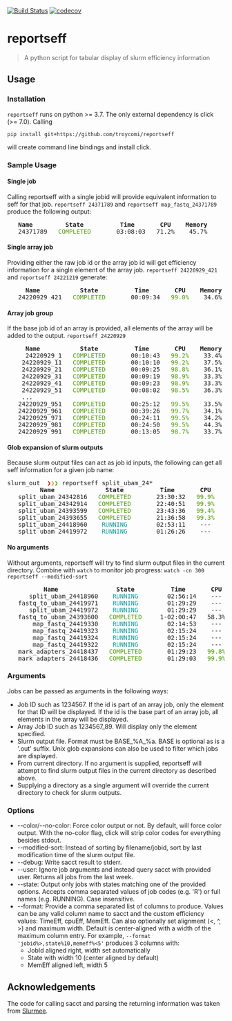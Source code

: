 [![Build Status](https://travis-ci.com/troycomi/reportseff.svg?branch=master)](https://travis-ci.com/troycomi/reportseff)
[![codecov](https://codecov.io/gh/troycomi/reportseff/branch/master/graph/badge.svg)](https://codecov.io/gh/troycomi/reportseff)

# reportseff

> A python script for tabular display of slurm efficiency information

## Usage
### Installation
`reportseff` runs on python >= 3.7.
The only external dependency is click (>= 7.0).
Calling
```
pip install git+https://github.com/troycomi/reportseff
```
will create command line bindings and install click.

### Sample Usage
#### Single job
Calling reportseff with a single jobid will provide equivalent information to
seff for that job.  `reportseff 24371789` and `reportseff map_fastq_24371789`
produce the following output:
<pre>
<b>   Name         State          Time       CPU    Memory  </b>
   24371789<font color="#4E9A06">   COMPLETED    </font>   03:08:03   71.2%    45.7%  
</pre>

#### Single array job
Providing either the raw job id or the array job id will get efficiency 
information for a single element of the array job.  `reportseff 24220929_421` 
and `reportseff 24221219` generate:
<pre>
<b>     Name           State          Time       CPU    Memory  </b>
   24220929_421<font color="#4E9A06">   COMPLETED    </font>   00:09:34 <font color="#4E9A06">  99.0%  </font>  34.6%  
</pre>

#### Array job group
If the base job id of an array is provided, all elements of the array will
be added to the output. `reportseff 24220929`
<pre><b>     Name           State          Time       CPU    Memory  </b>
     24220929_1<font color="#4E9A06">   COMPLETED    </font>   00:10:43 <font color="#4E9A06">  99.2%  </font>  33.4%  
    24220929_11<font color="#4E9A06">   COMPLETED    </font>   00:10:10 <font color="#4E9A06">  99.2%  </font>  37.5%  
    24220929_21<font color="#4E9A06">   COMPLETED    </font>   00:09:25 <font color="#4E9A06">  98.8%  </font>  36.1%  
    24220929_31<font color="#4E9A06">   COMPLETED    </font>   00:09:19 <font color="#4E9A06">  98.9%  </font>  33.3%  
    24220929_41<font color="#4E9A06">   COMPLETED    </font>   00:09:23 <font color="#4E9A06">  98.9%  </font>  33.3%  
    24220929_51<font color="#4E9A06">   COMPLETED    </font>   00:08:02 <font color="#4E9A06">  98.5%  </font>  36.3%  
	...
   24220929_951<font color="#4E9A06">   COMPLETED    </font>   00:25:12 <font color="#4E9A06">  99.5%  </font>  33.5%  
   24220929_961<font color="#4E9A06">   COMPLETED    </font>   00:39:26 <font color="#4E9A06">  99.7%  </font>  34.1%  
   24220929_971<font color="#4E9A06">   COMPLETED    </font>   00:24:11 <font color="#4E9A06">  99.5%  </font>  34.2%  
   24220929_981<font color="#4E9A06">   COMPLETED    </font>   00:24:50 <font color="#4E9A06">  99.5%  </font>  44.3%  
   24220929_991<font color="#4E9A06">   COMPLETED    </font>   00:13:05 <font color="#4E9A06">  98.7%  </font>  33.7%  
</pre>

#### Glob expansion of slurm outputs
Because slurm output files can act as job id inputs, the following can
get all seff information for a given job name:

<pre>slurm_out  <font color="#CC0000">❯</font><font color="#C4A000">❯</font><font color="#4E9A06">❯</font> reportseff split_ubam_24*
<b>         Name              State          Time       CPU    Memory  </b>
   split_ubam_24342816<font color="#4E9A06">   COMPLETED    </font>   23:30:32 <font color="#4E9A06">  99.9%  </font><font color="#CC0000">  4.5%   </font>
   split_ubam_24342914<font color="#4E9A06">   COMPLETED    </font>   22:40:51 <font color="#4E9A06">  99.9%  </font><font color="#CC0000">  4.6%   </font>
   split_ubam_24393599<font color="#4E9A06">   COMPLETED    </font>   23:43:36 <font color="#4E9A06">  99.4%  </font><font color="#CC0000">  4.4%   </font>
   split_ubam_24393655<font color="#4E9A06">   COMPLETED    </font>   21:36:58 <font color="#4E9A06">  99.3%  </font><font color="#CC0000">  4.5%   </font>
   split_ubam_24418960<font color="#06989A">    RUNNING     </font>   02:53:11    ---      ---   
   split_ubam_24419972<font color="#06989A">    RUNNING     </font>   01:26:26    ---      ---   
</pre>

#### No arguments
Without arguments, reportseff will try to find slurm output files in the
current directory.  Combine with `watch` to monitor job progress:
`watch -cn 300 reportseff --modified-sort`
<pre><b>          Name                State          Time       CPU    Memory  </b>
      split_ubam_24418960<font color="#06989A">    RUNNING     </font>   02:56:14    ---      ---
   fastq_to_ubam_24419971<font color="#06989A">    RUNNING     </font>   01:29:29    ---      ---
      split_ubam_24419972<font color="#06989A">    RUNNING     </font>   01:29:29    ---      ---
   fastq_to_ubam_24393600<font color="#4E9A06">   COMPLETED    </font> 1-02:00:47   58.3%    41.1%
       map_fastq_24419330<font color="#06989A">    RUNNING     </font>   02:14:53    ---      ---
       map_fastq_24419323<font color="#06989A">    RUNNING     </font>   02:15:24    ---      ---
       map_fastq_24419324<font color="#06989A">    RUNNING     </font>   02:15:24    ---      ---
       map_fastq_24419322<font color="#06989A">    RUNNING     </font>   02:15:24    ---      ---
   mark_adapters_24418437<font color="#4E9A06">   COMPLETED    </font>   01:29:23 <font color="#4E9A06">  99.8%  </font>  48.2%
   mark_adapters_24418436<font color="#4E9A06">   COMPLETED    </font>   01:29:03 <font color="#4E9A06">  99.9%  </font>  47.4%
</pre>

### Arguments
Jobs can be passed as arguments in the following ways:
- Job ID such as 1234567.  If the id is part of an array job, only the element
for that ID will be displayed.  If the id is the base part of an array job,
all elements in the array will be displayed.
- Array Job ID such as 1234567\_89.  Will display only the element specified.
- Slurm output file.  Format must be BASE\_%A\_%a.  BASE is optional as is a
'.out' suffix.  Unix glob expansions can also be used to filter which jobs
are displayed.
- From current directory.  If no argument is supplied, reportseff will attempt
to find slurm output files in the current directory as described above.
- Supplying a directory as a single argument will override the current
directory to check for slurm outputs.

### Options
- --color/--no-color: Force color output or not.  By default, will force color
  output.  With the no-color flag, click will strip color codes for everything
  besides stdout.
- --modified-sort: Instead of sorting by filename/jobid, sort by last 
  modification time of the slurm output file.
- --debug: Write sacct result to stderr.
- --user: Ignore job arguments and instead query sacct with provided user.
  Returns all jobs from the last week.
- --state: Output only jobs with states matching one of the provided options.
  Accepts comma separated values of job codes (e.g. 'R') or full names
  (e.g. RUNNING).  Case insensitive.
- --format: Provide a comma separated list of columns to produce.  Values can
  be any valid column name to sacct and the custom efficiency values: TimeEff,
  cpuEff, MemEff.  Can also optionally set alignment (<, ^, >) and maximum width.
  Default is center-aligned with a width of the maximum column entry.  For
  example, `--format 'jobid%>,state%10,memeff%<5'` produces 3 columns with:
  - JobId aligned right, width set automatically
  - State with width 10 (center aligned by default)
  - MemEff aligned left, width 5

## Acknowledgements
The code for calling sacct and parsing the returning information was taken
from [Slurmee](https://github.com/PrincetonUniversity/slurmee).
